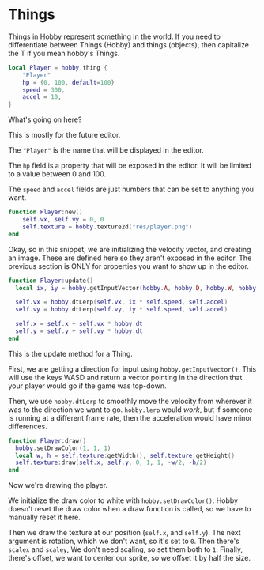 # Things

Things in Hobby represent something in the world.
If you need to differentiate between Things (Hobby) and
things (objects), then capitalize the T if you mean
hobby's Things.

```lua
local Player = hobby.thing {
    "Player"
    hp = {0, 100, default=100}
    speed = 300,
    accel = 10,
}
```
What's going on here?

This is mostly for the future editor.

The `"Player"` is the name that will be displayed in the editor.

The `hp` field is a property that will be exposed in the editor.
It will be limited to a value between 0 and 100.

The `speed` and `accel` fields are just numbers that can be set
to anything you want.

```lua
function Player:new()
    self.vx, self.vy = 0, 0
    self.texture = hobby.texture2d("res/player.png")
end
```

Okay, so in this snippet, we are initializing the velocity vector, 
and creating an image. These are defined here so they aren't exposed
in the editor. The previous section is ONLY for properties you want
to show up in the editor.

```lua
function Player:update()
  local ix, iy = hobby.getInputVector(hobby.A, hobby.D, hobby.W, hobby.S)

  self.vx = hobby.dtLerp(self.vx, ix * self.speed, self.accel)
  self.vy = hobby.dtLerp(self.vy, iy * self.speed, self.accel)

  self.x = self.x + self.vx * hobby.dt
  self.y = self.y + self.vy * hobby.dt
end
```
This is the update method for a Thing.

First, we are getting a direction for input using `hobby.getInputVector()`. 
This will use the keys WASD and return a vector pointing in the direction
that your player would go if the game was top-down.

Then, we use `hobby.dtLerp` to smoothly move the velocity from wherever it
was to the direction we want to go.
`hobby.lerp` would *work*, but if someone is running at a different frame
rate, then the acceleration would have minor differences.

```lua
function Player:draw()
  hobby.setDrawColor(1, 1, 1)
  local w, h = self.texture:getWidth(), self.texture:getHeight()
  self.texture:draw(self.x, self.y, 0, 1, 1, -w/2, -h/2)
end
```
Now we're drawing the player.

We initialize the draw color to white with `hobby.setDrawColor()`. Hobby
doesn't reset the draw color when a draw function is called, so we have to
manually reset it here.

Then we draw the texture at our position (`self.x`, and `self.y`). The 
next argument is rotation, which we don't want, so it's set to `0`.
Then there's `scalex` and `scaley`, We don't need scaling, so set them
both to `1`. Finally, there's offset, we want to center our sprite,
so we offset it by half the size.